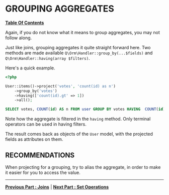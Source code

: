 # GROUPING AGGREGATES
**[ Table Of Contents](toc.md)**

Again, if you do not know what it means to group aggregates, you may not follow along.

Just like joins, grouping aggregates it quite straight forward here. Two methods are made available `Q\Orm\Handler::group_by(...$fields)` and `Q\Orm\Handler::having(array $filters)`.

Here's a quick example.

```php
<?php

User::items()->project('votes', 'count(id) as n')
    ->group_by('votes')
    ->having(['count(id).gt' => 1])
    ->all();
```

```sql
SELECT votes, COUNT(id) AS n FROM user GROUP BY votes HAVING  COUNT(id) > 1
```

Note how the aggregate is filtered in the `having` method. Only terminal operators can be used in having filters.

The result comes back as objects of the `User` model, with the projected fields as attributes on them.

## RECOMMENDATIONS
When projecting for a grouping, try to alias the aggregate, in order to make it easier for you to access the value.


---
**[Previous Part : Joins](joins.md)**  |  **[Next Part : Set Operations](sets.md)** 